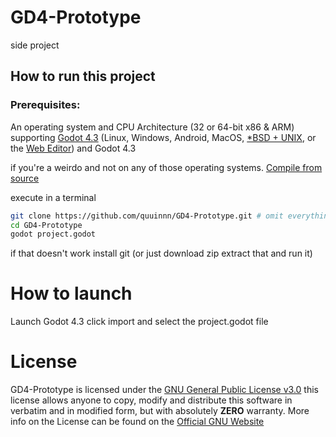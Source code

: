 # GD4-Prototype
side project

## How to run this project
### Prerequisites:
An operating system and CPU Architecture (32 or 64-bit x86 & ARM) supporting [Godot 4.3](https://github.com/godotengine/godot/releases/tag/4.3-stable)  (Linux, Windows, Android, MacOS, [*BSD + UNIX](https://docs.godotengine.org/en/latest/contributing/development/compiling/compiling_for_linuxbsd.html), or the [Web Editor](https://editor.godotengine.org/releases/4.3.stable/)) and Godot 4.3

if you're a weirdo and not on any of those operating systems. [Compile from source](https://docs.godotengine.org/en/latest/contributing/development/compiling/index.html)

execute in a terminal
``` sh
git clone https://github.com/quuinnn/GD4-Prototype.git # omit everything below if you have godot installed on Flatpak or Steam
cd GD4-Prototype
godot project.godot
```

if that doesn't work install git (or just download zip extract that and run it)

# How to launch

Launch Godot 4.3 click import and select the project.godot file

# License
GD4-Prototype is licensed under the [GNU General Public License v3.0](https://github.com/quuinnn/GD4-Prototype/blob/main/LICENSE) this license allows anyone to copy, modify and distribute this software in verbatim and in modified form, but with absolutely **ZERO** warranty. More info on the License can be found on the [Official GNU Website](https://www.gnu.org/licenses/gpl-3.0.en.html)
